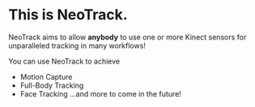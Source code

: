 # This is NeoTrack.
NeoTrack aims to allow **anybody** to use one or more Kinect sensors for unparalleled tracking in many workflows!

You can use NeoTrack to achieve

* Motion Capture
* Full-Body Tracking
* Face Tracking
...and more to come in the future!
